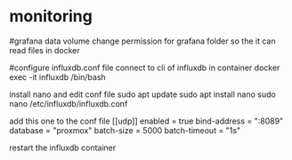 # monitoring

#grafana data volume
change permission for grafana folder so the it can read files in docker

#configure influxdb.conf file
connect to cli of influxdb in container
docker exec -it influxdb /bin/bash

install nano and edit conf file
sudo apt update
sudo apt install nano
sudo nano /etc/influxdb/influxdb.conf

add this one to the conf file
[[udp]]
   enabled = true
   bind-address = ":8089"
   database = "proxmox"
   batch-size = 5000
   batch-timeout = "1s"
   
restart the influxdb container   

